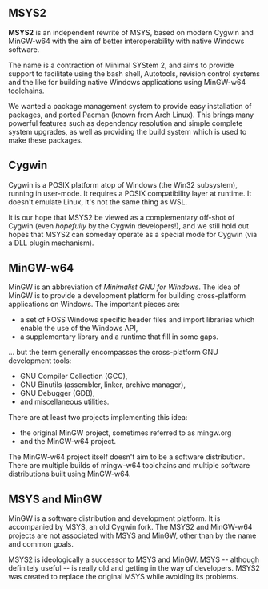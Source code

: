 ## MSYS2

**MSYS2** is an independent rewrite of MSYS, based on modern Cygwin and MinGW-w64 with the aim of better interoperability with native Windows software.

The name is a contraction of Minimal SYStem 2, and aims to provide support to facilitate using the bash shell, Autotools, revision control systems and the like for building native Windows applications using MinGW-w64 toolchains.

We wanted a package management system to provide easy installation of packages, and ported Pacman (known from Arch Linux). This brings many powerful features such as dependency resolution and simple complete system upgrades, as well as providing the build system which is used to make these packages.

## Cygwin

Cygwin is a POSIX platform atop of Windows (the Win32 subsystem), running in user-mode. It requires a POSIX compatibility layer at runtime. It doesn't emulate Linux, it's not the same thing as WSL.

It is our hope that MSYS2 be viewed as a complementary off-shot of Cygwin (even *hopefully* by the Cygwin developers!), and we still hold out hopes that MSYS2 can someday operate as a special mode for Cygwin (via a DLL plugin mechanism).

## MinGW-w64

MinGW is an abbreviation of *Minimalist GNU for Windows*. The idea of MinGW is to provide a development platform for building cross-platform applications on Windows. The important pieces are:
* a set of FOSS Windows specific header files and import libraries which enable the use of the Windows API,
* a supplementary library and a runtime that fill in some gaps.

... but the term generally encompasses the cross-platform GNU development tools:

* GNU Compiler Collection (GCC),
* GNU Binutils (assembler, linker, archive manager),
* GNU Debugger (GDB),
* and miscellaneous utilities.

There are at least two projects implementing this idea:

* the original MinGW project, sometimes referred to as mingw.org
* and the MinGW-w64 project.

The MinGW-w64 project itself doesn't aim to be a software distribution. There are multiple builds of mingw-w64 toolchains and multiple software distributions built using MinGW-w64.

## MSYS and MinGW

MinGW is a software distribution and development platform. It is accompanied by MSYS, an old Cygwin fork. The MSYS2 and MinGW-w64 projects are not associated with MSYS and MinGW, other than by the name and common goals.

MSYS2 is ideologically a successor to MSYS and MinGW. MSYS -- although definitely useful -- is really old and getting in the way of developers. MSYS2 was created to replace the original MSYS while avoiding its problems.
